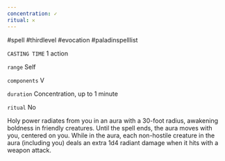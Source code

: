 ```yaml
---
concentration: ✓
ritual: 𐄂
---
```

#spell #thirdlevel #evocation #paladinspelllist

`CASTING TIME`
1 action

`range`
Self

`components`
V

`duration`
Concentration, up to 1 minute

`ritual`
No

Holy power radiates from you in an aura with a 30-foot radius, awakening boldness in friendly creatures. Until the spell ends, the aura moves with you, centered on you. While in the aura, each non-hostile creature in the aura (including you) deals an extra 1d4 radiant damage when it hits with a weapon attack.